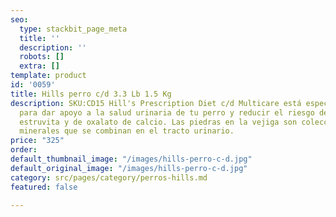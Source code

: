```yaml
---
seo:
  type: stackbit_page_meta
  title: ''
  description: ''
  robots: []
  extra: []
template: product
id: '0059'
title: Hills perro c/d 3.3 Lb 1.5 Kg
description: SKU:CD15 Hill's Prescription Diet c/d Multicare está especialmente formulado
  para dar apoyo a la salud urinaria de tu perro y reducir el riesgo de piedras de
  estruvita y de oxalato de calcio. Las piedras en la vejiga son colecciones de cristales
  minerales que se combinan en el tracto urinario.
price: "325"
order: 
default_thumbnail_image: "/images/hills-perro-c-d.jpg"
default_original_image: "/images/hills-perro-c-d.jpg"
category: src/pages/category/perros-hills.md
featured: false

---
```

